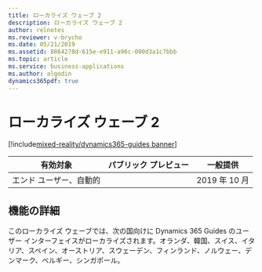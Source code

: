 ```yaml
---
title: ローカライズ ウェーブ 2
description: ローカライズ ウェーブ 2
author: relnotes
ms.reviewer: v-brycho
ms.date: 05/21/2019
ms.assetid: 8864278d-615e-e911-a96c-000d3a1c7bbb
ms.topic: article
ms.service: business-applications
ms.author: algodin
dynamics365pdf: true
---
```

# <a name="localization-wave-2"></a>ローカライズ ウェーブ 2
[!include[mixed-reality/dynamics365-guides banner](../includes/mixed-reality/dynamics365-guides.md)]

| 有効対象    |  パブリック プレビュー | 一般提供 | 
| ---------- | ---------- |---------- |
|エンド ユーザー、自動的|| 2019 年 10 月|






## <a name="feature-details"></a>機能の詳細
<!--feature detail start -->
このローカライズ ウェーブでは、次の国向けに Dynamics 365 Guides のユーザー インターフェイスがローカライズされます。オランダ、韓国、スイス、イタリア、スペイン、オーストリア、スウェーデン、フィンランド、ノルウェー、デンマーク、ベルギー、シンガポール。
<!--feature detail end -->










